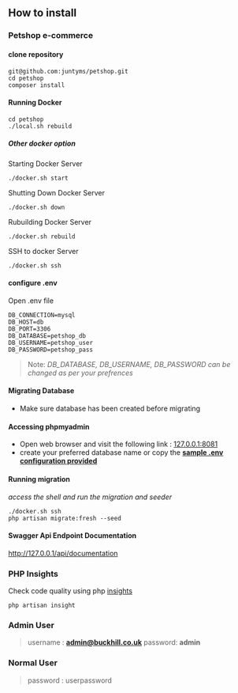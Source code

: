## How to install

### Petshop e-commerce
#### clone repository

```
git@github.com:juntyms/petshop.git
cd petshop
composer install
```

#### Running Docker

```
cd petshop
./local.sh rebuild
```
##### Other docker option
Starting Docker Server
```
./docker.sh start
```
Shutting Down Docker Server
```
./docker.sh down
```
Rubuilding Docker Server
```
./docker.sh rebuild
```
SSH to docker Server
```
./docker.sh ssh
```


#### configure .env 
Open .env file
```
DB_CONNECTION=mysql
DB_HOST=db
DB_PORT=3306
DB_DATABASE=petshop_db
DB_USERNAME=petshop_user
DB_PASSWORD=petshop_pass
```
> Note:
>_DB_DATABASE, DB_USERNAME, DB_PASSWORD can be changed as per your prefrences_

#### Migrating Database
- Make sure database has been created before migrating

#### Accessing phpmyadmin
- Open web browser and visit the following link : [127.0.0.1:8081](http://127.0.0.1:8081)
- create your preferred database name or copy the **[sample .env configuration provided](https://github.com/juntyms/petshop#configure-env)**

#### Running migration
_access the shell and run the migration and seeder_
```
./docker.sh ssh
php artisan migrate:fresh --seed
```

#### Swagger Api Endpoint Documentation
http://127.0.0.1/api/documentation

### PHP Insights
Check code quality using php [insights](https://phpinsights.com/)
```
php artisan insight
```

### Admin User
>username : **admin@buckhill.co.uk**
>password: **admin**

### Normal User
> password : userpassword 
